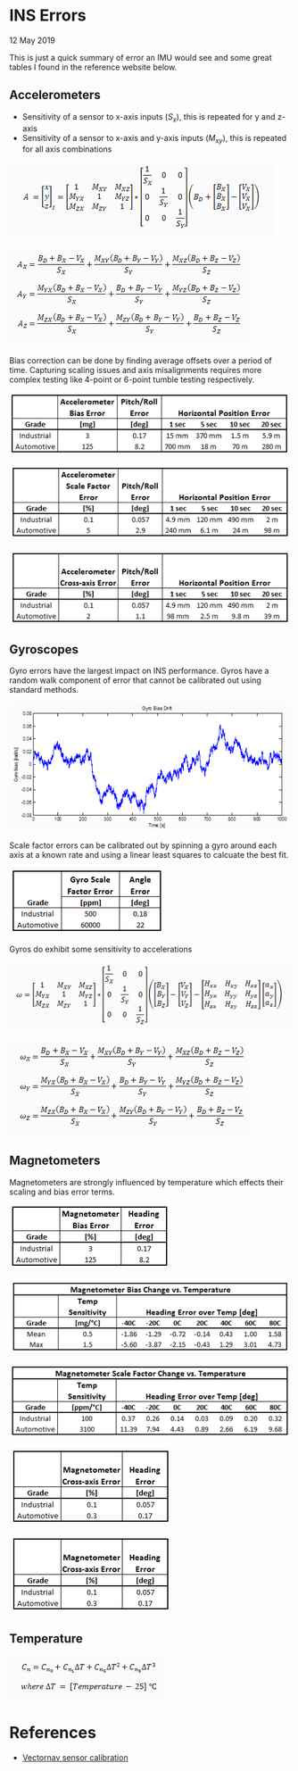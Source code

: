 # INS Errors

12 May 2019

This is just a quick summary of error an IMU would see and some great tables
I found in the reference website below. 

## Accelerometers

- Sensitivity of a sensor to x-axis inputs ($S_x$), this is repeated for y and z-axis
- Sensitivity of a sensor to x-axis and y-axis inputs ($M_{xy}$), this is repeated for all axis combinations

![](pics/sensor-model-equations---figure-1.png)

![](pics/sensor-model-equations---figure-2.png)

Bias correction can be done by finding average offsets over a period of time.
Capturing scaling issues and axis misalignments requires more complex testing
like 4-point or 6-point tumble testing respectively.

![](pics/accelerometer-bias-calibration---figure-1.png)

![](pics/accelerometer-scale-factor---figure-1.png)

![](pics/accelerometer-axis-misalignment---figure-1.png)

## Gyroscopes

Gyro errors have the largest impact on INS performance. Gyros have a random walk
component of error that cannot be calibrated out using standard methods. 

![](pics/gyroscope-bias---figure-1.png)

Scale factor errors can be calibrated out by spinning a gyro around each axis at a known
rate and using a linear least squares to calcuate the best fit.

![](pics/gyroscope-scale-factor---figure-1.png)

Gyros do exhibit some sensitivity to accelerations

![](pics/gyroscope-sensitivity-to-linear-acceleration---figure-1.png)

![](pics/gyroscope-sensitivity-to-linear-acceleration---figure-2.png)

## Magnetometers

Magnetometers are strongly influenced by temperature which effects their scaling and bias
error terms.

![](pics/magnetometer-bias---figure-1.png)

![](pics/magnetometer-bias-sensitivity---figure-1.png)

![](pics/magnetometer-scale-factor-temperature-sensitivity---figure-1.png)

![](pics/magnetometer-misalignment---figure-1.png)

![](pics/mag-cross-axis.png)

## Temperature

![](pics/temperature-calibration---figure-1.png)

# References

- [Vectornav sensor calibration](https://www.vectornav.com/support/library/calibration)
